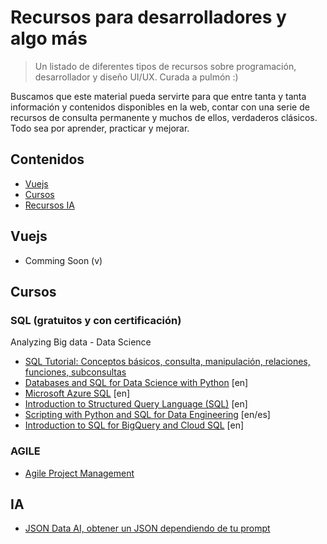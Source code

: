 # Recursos para desarrolladores y algo más

> Un listado de diferentes tipos de recursos sobre programación, desarrollador y diseño UI/UX. Curada a pulmón :)

Buscamos que este material pueda servirte para que entre tanta y tanta información y contenidos disponibles en la web, contar con una serie de recursos de consulta permanente y muchos de ellos, verdaderos clásicos.    
Todo sea por aprender, practicar y mejorar.  

## Contenidos

- [Vuejs](#vue)
- [Cursos](#cursos)
- [Recursos IA](#IA)


## Vuejs
- Comming Soon (v)



## Cursos
### SQL (gratuitos y con certificación)
Analyzing Big data - Data Science
- [SQL Tutorial: Conceptos básicos, consulta, manipulación, relaciones, funciones, subconsultas](https://sqlinteractivo.desafiolatam.com/)
- [Databases and SQL for Data Science with Python](https://www.coursya.com/product/databases-and-sql-for-data-science-with-python/) [en]
- [Microsoft Azure SQL](https://www.coursya.com/product/microsoft-azure-sql/) [en]
- [Introduction to Structured Query Language (SQL)](https://www.coursya.com/product/introduction-to-structured-query-language-sql) [en]
- [Scripting with Python and SQL for Data Engineering](https://www.coursya.com/product/scripting-with-python-and-sql-for-data-engineering) [en/es]
- [Introduction to SQL for BigQuery and Cloud SQL](https://www.coursya.com/product/introduction-to-sql-for-bigquery-and-cloud-sql) [en]

### AGILE

- [Agile Project Management](https://www.coursya.com/product/agile-project-management)

## IA
- [JSON Data AI, obtener un JSON dependiendo de tu prompt ](https://www.jsondataai.com/)
